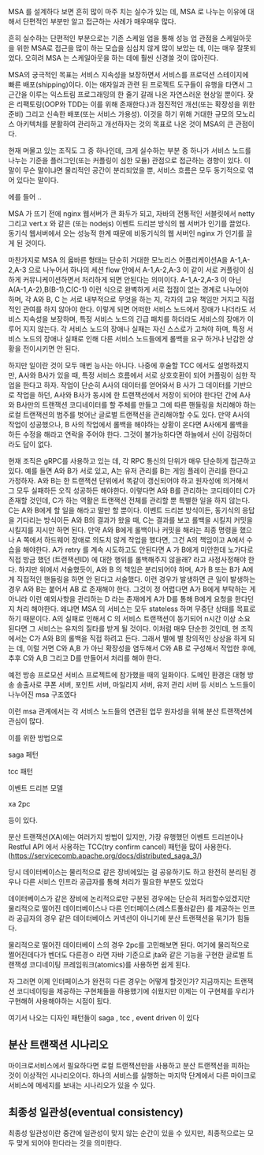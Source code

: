 
MSA 를 설계하다 보면 흔히 많이 마주 치는 실수가 있는 데, MSA 로 나누는 이유에 대해서 단편적인 부분만 알고 접근하는 사례가 매우매우 많다.

흔히 실수하는 단편적인 부분으로는 기존 스케일 업을 통해 성능 업 관점을 스케일아웃을 위한 MSA로 접근을 많이 하는 모습을 심심치 않게 많이 보았는 데, 이는 매우 잘못되었다. 오히려 MSA 는 스케일아웃을 하는 데에 훨씬 신경쓸 것이 많아진다. 

MSA의 궁극적인 목표는 서비스 지속성을 보장하면서 서비스를 프로덕션 스테이지에 빠른 배포(shipping)이다. 이는 애자일과 관련 된 프로젝트 도구들이 유행을 타면서 그 근간을 이루는 익스트림 프로그래밍의 한 줄기 갈래 나온 자연스러운 현상일 뿐이다. 잦은 리팩토링(OOP와 TDD는 이를 위해 존재한다.)과 점진적인 개선(또는 확장성을 위한 준비) 그리고 신속한 배포(또는 서비스 가용성). 이것을 하기 위해 거대한 규모의 모노리스 아키텍처를 분활하여 관리하고 개선하자는 것의 목표로 나온 것이 MSA의 큰 관점이다.

현재 머물고 있는 조직도 그 중 하나인데, 크게 실수하는 부분 중 하나가 서비스 노드를 나누는 기준을 플러그인(또는 커플링이 심한 모듈) 관점으로 접근하는 경향이 있다. 이 말이 무슨 말이냐면 물리적인 공간이 분리되었을 뿐, 서비스 흐름은 모두 동기적으로 엮어 있다는 말이다. 

에를 들어 ..

MSA 가 뜨기 전에 nginx 웹서버가 큰 화두가 되고, 자바의 전통적인 서블릿에서 netty 그리고 vert.x 와 같은 (또는 nodejs) 이벤트 드리븐 방식의 웹 서버가 인기를 끌었다. 동기식 웹서버에서 오는 성능적 한계 때문에 비동기식의 웹 서버인 nginx 가 인기를 끌게 된 것이다.

마찬가지로 MSA 의 옳바른 형태는 단순히 거대한 모노리스 어플리케이션A을  A-1,A-2,A-3 으로 나누어서 하나의 세션 flow 안에서 A-1,A-2,A-3 이 같이 서로 커플링이 심하게 커뮤니케이션하면서 처리하게 되면 안된다는 의미이다. A-1,A-2,A-3 이 아닌 A(A-1,A-2),B(B-1),C(C-1) 이런 식으로 완벽하게 서로 접점이 없는 경계로 나누어야 하며, 각 A와 B, C 는 서로 내부적으로 무엇을 하는 지, 각자의 고유 책임만 거지고 직접적인 관여를 하지 않아야 한다. 이렇게 되면 어떠한 서비스 노드에서 장애가 나더라도 서비스 지속성을 보장하며, 특정 서비스 노드의 긴급 패치를 하더라도 서비스의 장애가 이루어 지지 않는다. 각 서비스 노드의 장애나 실패는 자신 스스로가 고쳐야 하며, 특정 서비스 노드의 장애나 실패로 인해 다른 서비스 노드들에게 롤백을 요구 하거나 난감한 상황을 전이시키면 안 된다.

하지만 일이란 것이 모두 매번 능사는 아니다. 나중에 후술할 TCC 에서도 설명하겠지만, A사와 B사가 있을 때, 특정 서비스 흐름에서 서로 상호호환이 되어 커플링이 심한 작업을 한다고 하자. 작업이 단순히 A사의 데이터를 얻어와서 B 사가 그 데이터를 기반으로 작업을 하던, A사와 B사가 동시에 한 트랜잭션에서 저장이 되어야 한다던 간에 A사와 B사만의 트랜잭션 코디네이터를 할 주체를 만들고 그에 따른 핸들링을 처리해야 하는 로컬 트랜잭션의 범주를 벗어난 글로벌 트랜잭션을 관리해야할 수도 있다. 만약 A사의 작업이 성공했으나, B 사의 작업에서 롤백을 해야하는 상황이 온다면 A사에게 롤백을 하든 수정을 해라고 연락을 주어야 한다. 그것이 불가능하다면 하늘에서 신이 강림하더라도 답이 없다. 

현재 조직은 gRPC를 사용하고 있는 데, 각 RPC 통신의 단위가 매우 단순하게 접근하고 있다. 예를 들면 A와 B가 서로 있고, A는 유저 관리를 B는 게임 플레이 관리를 한다고 가정하자. A와 B는 한 트랜잭션 단위에서 똑같이 갱신되어야 하고 원자성에 의거해서 그 모두 실패하든 오직 성공하든 해야한다. 이렇다면 A와 B를 관리하는 코디테이터 C가 존재할 것인데, C가 하는 역활은 트랜잭션 전체를 관리할 뿐 특별한 일을 하지 않는다. C는 A와 B에게 할 일을 해라고 말만 할 뿐이다. 이벤트 드리븐 방식이든, 동기식의 응답을 기다리는 방식이든 A와 B의 결과가 왔을 때, C는 결과를 보고 롤백을 시킬지 커밋을 시킬지를 지시만 하면 된다. 만약 A와 B에게 롤백이나 커밋을 해라는 최종 명령을 했으나 A 쪽에서 하드웨어 장애로 의도치 않게 작업을 했다면, 그건 A의 책임이고 A에서 수습을 해야한다. A가 retry 를 계속 시도하고도 안된다면 A 가 B에게 미안한데 노가다로 직접 방금 했던 (트랜잭션ID) 에 대한 행위를 롤백해주지 않을래? 라고 사정사정해야 한다. 하지만 위에서 서술했듯이, A와 B 의 책임은 분리되어야 하며, A가 B 또는 B가 A에게 직접적인 핸들링을 하면 안 된다고 서술했다. 이런 경우가 발생하면 큰 일이 발생하는 경우 A와 B는 붙어서 AB 로 존재해야 한다. 그것이 정 어렵다면 A가 B에게 부탁하는 게 아니라 이런 예외사항을 관리하는 D 라는 존재에게 A가 D를 통해 B에게 요청을 한다던지 처리 해야한다. 왜냐면 MSA 의 서비스는 모두 stateless 하며 무중단 상태를 목표로 하기 때문이다. A의 실패로 인해서 C 의 서비스 트랜잭션이 동기되어 n시간 이상 소요된다면 그 서비스는 유저의 질타를 받게 될 것이다. 이처럼 매우 단순한 것인데, 현 조직에서는 C가 A와 B의 롤백을 직접 하려고 든다. 그래서 별에 별 창의적인 상상을 하게 되는 데, 이럴 거면 C와 A,B 가 아닌 확장성을 염두해서 C와 AB 로 구성해서 작업한 후에, 추후 C와 A,B 그리고 D를 만들어서 처리를 해야 한다.


예전 방송 프로모션 서비스 프로젝트에 참가했을 때의 일화이다.
도메인 환경은 대형 방송 송출사로 쿠폰 서버, 포인트 서버, 마일리지 서버, 유저 관리 서버 등
서비스 노드들이 나누어진 msa 구조였다

이런 msa 관계에서는 각 서비스 노드들의 연관된 업무 원자성을 위해 분산 트랜잭션에 관심이 많다.

이를 위한 방법으로

saga 페턴

tcc 패턴

이벤트 드리븐 모델

xa 2pc

등이 있다.

분산 트랜잭션(XA)에는 여러가지 방법이 있지만, 가장 유행했던 이벤트 드리븐이나 Restful API 에서 사용하는 TCC(try confirm cancel) 패턴을 많이 사용한다. (https://servicecomb.apache.org/docs/distributed_saga_3/)

당시 데이터베이스는 물리적으로 같은 장비에있는 걸 공유하기도 하고 완전히 분리된 경우나 다른 서비스 인프라 공급자를 통해 처리가 필요한 부분도 있었다

데이터베이스가 같은 장비에 논리적으로만 구분된 경우에는 단순히 처리할수있겠지만
물리적으로 떨어진 데이터베이스나 다른 인터페이스(레스트풀솨같은) 를 제공하는 인프라 공급자의 경우
같은 데이터베이스 커넥션이 아니기에 분산 트랜잭션을 묶기가 힘들다.

물리적으로 떨어진 데이터베이 스의 경우 2pc를 고민해보면 된다.
여기에 물리적으로 쩔어진데다가 벤더도 다른경ㅇ 라면 자바 기준으로 jta와 같은 기능을 구현한 글로벌 트랜잭셩 코디네이팅 프레임워크(atomics)를 사용하면 쉽게 된다.

자 그러면 이제 인터페이스가 완전히 다른 경우는 어떻게 할것인가?
지금까지는 트랜잭션 코디네이팅을 제공하는 구현체들을 하용했기에 쉬웠지만
이제는 이 구현체를 우리가 구현해허 사용해야하는 시점이 됬다.

여기서 나오는 디자인 패턴들이 saga , tcc , event driven 이 있다

## 분산 트랜잭션 시나리오

마이크로서비스에서 필요하다면 로컬 트랜잭션만을 사용하고 분산 트랜잭션을 피하는 것이 이상적인 시나리오이다. 하나의 서비스를 실행하는 마지막 단계에서 다른 마이크로서비스에 메세지를 보내는 시나리오가 있을 수 있다.


## 최종성 일관성(eventual consistency)

최종성 일관성이란 중간에 일관성이 맞지 않는 순간이 있을 수 있지만, 최종적으로는 모두 맞게 되어야 한다라는 것을 의미한다.

